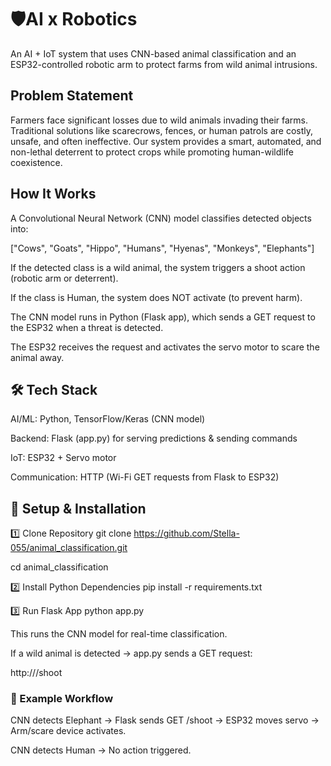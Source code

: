 # 🛡️AI x Robotics

An AI + IoT system that uses CNN-based animal classification and an ESP32-controlled robotic arm to protect farms from wild animal intrusions.

## Problem Statement

Farmers face significant losses due to wild animals invading their farms. Traditional solutions like scarecrows, fences, or human patrols are costly, unsafe, and often ineffective. Our system provides a smart, automated, and non-lethal deterrent to protect crops while promoting human-wildlife coexistence.

## How It Works

A Convolutional Neural Network (CNN) model classifies detected objects into:

["Cows", "Goats", "Hippo", "Humans", "Hyenas", "Monkeys", "Elephants"]


If the detected class is a wild animal, the system triggers a shoot action (robotic arm or deterrent).

If the class is Human, the system does NOT activate (to prevent harm).

The CNN model runs in Python (Flask app), which sends a GET request to the ESP32 when a threat is detected.

The ESP32 receives the request and activates the servo motor to scare the animal away.

## 🛠️ Tech Stack

AI/ML: Python, TensorFlow/Keras (CNN model)

Backend: Flask (app.py) for serving predictions & sending commands

IoT: ESP32 + Servo motor

Communication: HTTP (Wi-Fi GET requests from Flask to ESP32)


## 🚀 Setup & Installation
1️⃣ Clone Repository
git clone https://github.com/Stella-055/animal_classification.git

cd animal_classification

2️⃣ Install Python Dependencies
pip install -r requirements.txt

3️⃣ Run Flask App
python app.py


This runs the CNN model for real-time classification.

If a wild animal is detected → app.py sends a GET request:

http://<ESP32-IP>/shoot


### 🎯 Example Workflow

CNN detects Elephant → Flask sends GET /shoot → ESP32 moves servo → Arm/scare device activates.

CNN detects Human → No action triggered.


